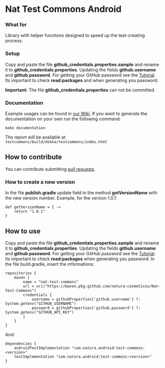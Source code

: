 # Nat Test Commons Android

### What for
Library with helper functions designed to speed up the test-creating process.

### Setup
Copy and paste the file **github_credentials.properties.sample** and rename it to **github_credentials.properties**. Updating the fields **github.username** and **github.password**. For getting your GitHub password see the [Tutorial](https://help.github.com/en/github/authenticating-to-github/creating-a-personal-access-token-for-the-command-line). Its important to check **read:packages** and when generating you password.

**Important:** The file **github_credentials.properties** can not be committed.

### Documentation
Example usages can be found in [our Wiki](https://github.com/natura-cosmeticos/Nat-Test-Commons/wiki). If you want to generate the documentation on your own run the following command:

    make documentation

The report will be available at `testcommons/build/dokka/testcommons/index.html`

## How to contribute
You can contribute submitting [pull requests](https://github.com/natura-cosmeticos/Nat-Test-Commons/pulls).

### How to create a new version
In the file **publish.gradle** update field in the method **getVersionName** with the new version number. Example, for the version 1.0.1:

    def getVersionName = { ->
        return "1.0.1"
    }

## How to use
Copy and paste the file **github_credentials.properties.sample** and rename it to **github_credentials.properties**. Updating the fields **github.username** and **github.password**. For getting your GitHub password see the [Tutorial](https://help.github.com/en/github/authenticating-to-github/creating-a-personal-access-token-for-the-command-line). Its important to check **read:packages** when generating you password.
In the file build.gradle, insert the informations:

    repositories {
        maven {
            name = "nat-test-commons"
            url = uri("https://maven.pkg.github.com/natura-cosmeticos/Nat-Test-Commons")
            credentials {
                username = githubProperties['github.username'] ?: System.getenv("GITHUB_USERNAME")
                password = githubProperties['github.password'] ?: System.getenv("GITHUB_API_KEY")
            }
        }    
    }

And:

    dependencies {
        androidTestImplementation "com.natura.android:test-commons:<version>"
        testImplementation "com.natura.android:test-commons:<version>"    
    }
